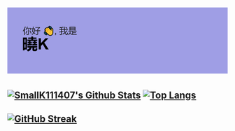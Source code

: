 # [![HeaderImage](./header.png)]([https://](https://github.com/SmallK111407))
## [![SmallK111407's Github Stats](https://github-readme-stats.vercel.app/api?username=SmallK111407&show_icons=true)](https://github.com/SmallK111407) [![Top Langs](https://github-readme-stats.vercel.app/api/top-langs/?username=SmallK111407&hide=less)](https://github.com/SmallK111407)
## [![GitHub Streak](https://github-readme-streak-stats.herokuapp.com/?user=SmallK111407)](https://git.io/streak-stats)
